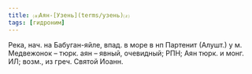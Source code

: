 ```yaml
---
title: ⒜Аян-[Узень](terms/узень)⒵
tags: [гидроним]
---
```


Река, нач. на Бабуган-яйле, впад. в море в нп Партенит (Алушт.) у м. Медвежонок
– тюрк. аян – явный, очевидный; РПН; Аян тюрк. и монг. ИЛ; возм., из греч.
Святой Иоанн.
